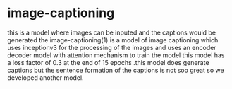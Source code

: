 # image-captioning
this is a model where images can be inputed and the captions would be generated
the image-captioning(1) is a model of image captioning which uses inceptionv3 for the processing of the images and uses an encoder decoder model with attention mechanism to train the model this model has a loss factor of 0.3 at the end of 15 epochs .this model does generate captions but the sentence formation of the captions is not soo great so we developed another model.
